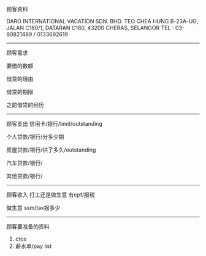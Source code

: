 顾客资料

DARO INTERNATIONAL VACATION SDN. BHD. TEO CHEA HUNG B-23A-UG, JALAN C180/1, DATARAN C180, 43200 CHERAS, SELANGOR TEL : 03-90821489 / 0133692619

-----------------
顾客需求


要借的数额

借贷的理由

借贷的期限

之前借贷的经历


--------------
顾客支出
信用卡/银行/limit/outstanding


个人贷款/银行/分多少期

房屋贷款/银行/供了多久/outstanding

汽车贷款/银行/


其他贷款/银行/

-----------
顾客收入
打工还是做生意
有epf/报税

做生意 ssm/tax报多少

-------
顾客要准备的资料
1. ctos
2. 薪水单/pay list





